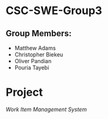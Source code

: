 # CSC-SWE-Group3
## Group Members:
- Matthew Adams
- Christopher Biekeu
- Oliver Pandian
- Pouria Tayebi


# Project
*Work Item Management System*
